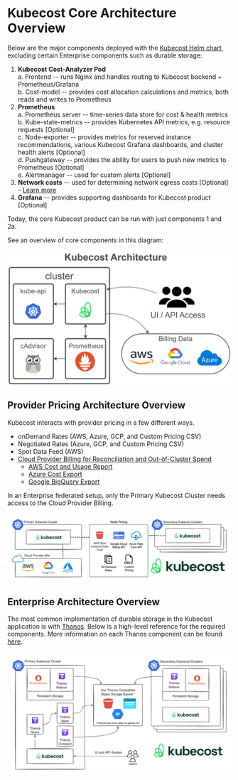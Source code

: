 # Kubecost Core Architecture Overview

Below are the major components deployed with the [Kubecost Helm chart](install.md), excluding certain Enterprise components such as durable storage:

1. **Kubecost Cost-Analyzer Pod**\
   a. Frontend -- runs Nginx and handles routing to Kubecost backend + Prometheus/Grafana\
   b. Cost-model -- provides cost allocation calculations and metrics, both reads and writes to Prometheus
2. **Prometheus**\
   a. Prometheus server -- time-series data store for cost & health metrics\
   b. Kube-state-metrics -- provides Kubernetes API metrics, e.g. resource requests \[Optional]\
   c. Node-exporter -- provides metrics for reserved instance recommendations, various Kubecost Grafana dashboards, and cluster health alerts \[Optional]\
   d. Pushgateway -- provides the ability for users to push new metrics to Prometheus \[Optional]\
   e. Alertmanager -- used for custom alerts \[Optional]
3. **Network costs** -- used for determining network egress costs \[Optional] - [Learn more](network-allocation.md)
4. **Grafana** -- provides supporting dashboards for Kubecost product \[Optional]

Today, the core Kubecost product can be run with just components 1 and 2a.

See an overview of core components in this diagram:

![Architecture Overview](https://raw.githubusercontent.com/kubecost/docs/main/images/arch.png)

## Provider Pricing Architecture Overview

Kubecost interacts with provider pricing in a few different ways.

* onDemand Rates (AWS, Azure, GCP, and Custom Pricing CSV)
* Negotiated Rates (Azure, GCP, and Custom Pricing CSV)
* Spot Data Feed (AWS)
* [Cloud Provider Billing for Reconciliation and Out-of-Cluster Spend](cloud-integration.md)
  * [AWS Cost and Usage Report](aws-cloud-integrations.md)
  * [Azure Cost Export](azure-out-of-cluster.md)
  * [Google BigQuery Export](gcp-out-of-cluster.md)

In an Enterprise federated setup, only the Primary Kubecost Cluster needs access to the Cloud Provider Billing.

![Provider Pricing Overview](https://raw.githubusercontent.com/kubecost/docs/main/images/cloud-bill-diagram.png)

## Enterprise Architecture Overview

The most common implementation of durable storage in the Kubecost application is with [Thanos](https://thanos.io/). Below is a high-level reference for the required components. More information on each Thanos component can be found [here](https://thanos.io/tip/components/).

![Thanos Overview](https://raw.githubusercontent.com/kubecost/docs/main/images/thanos-architecture.png)
